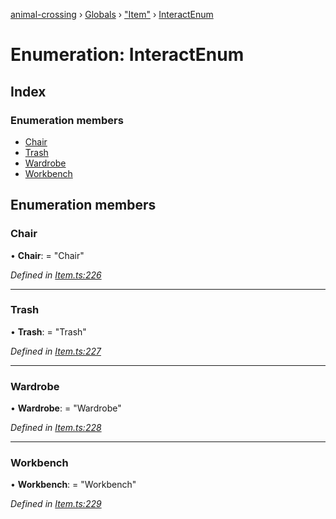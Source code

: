 [animal-crossing](../README.md) › [Globals](../globals.md) › ["Item"](../modules/_item_.md) › [InteractEnum](_item_.interactenum.md)

# Enumeration: InteractEnum

## Index

### Enumeration members

* [Chair](_item_.interactenum.md#chair)
* [Trash](_item_.interactenum.md#trash)
* [Wardrobe](_item_.interactenum.md#wardrobe)
* [Workbench](_item_.interactenum.md#workbench)

## Enumeration members

###  Chair

• **Chair**: = "Chair"

*Defined in [Item.ts:226](https://github.com/Norviah/animal-crossing/blob/cd5681f/module/types/Item.ts#L226)*

___

###  Trash

• **Trash**: = "Trash"

*Defined in [Item.ts:227](https://github.com/Norviah/animal-crossing/blob/cd5681f/module/types/Item.ts#L227)*

___

###  Wardrobe

• **Wardrobe**: = "Wardrobe"

*Defined in [Item.ts:228](https://github.com/Norviah/animal-crossing/blob/cd5681f/module/types/Item.ts#L228)*

___

###  Workbench

• **Workbench**: = "Workbench"

*Defined in [Item.ts:229](https://github.com/Norviah/animal-crossing/blob/cd5681f/module/types/Item.ts#L229)*
